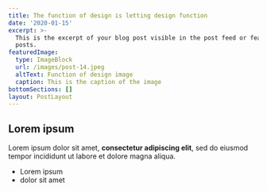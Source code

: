 ```yaml
---
title: The function of design is letting design function
date: '2020-01-15'
excerpt: >-
  This is the excerpt of your blog post visible in the post feed or featured
  posts.
featuredImage:
  type: ImageBlock
  url: /images/post-14.jpeg
  altText: Function of design image
  caption: This is the caption of the image
bottomSections: []
layout: PostLayout
---
```

## Lorem ipsum

Lorem ipsum dolor sit amet, **consectetur adipiscing elit**, sed do eiusmod tempor incididunt ut labore et dolore magna aliqua.

- Lorem ipsum
- dolor sit amet